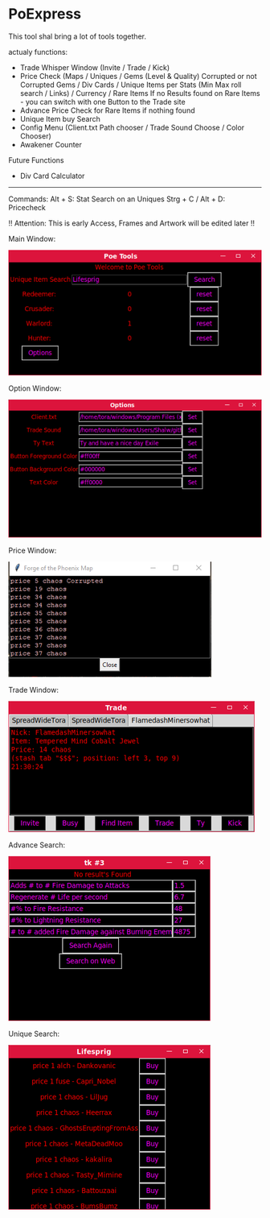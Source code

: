 # PoExpress
This tool shal bring a lot of tools together.

actualy functions:
* Trade Whisper Window (Invite / Trade / Kick)
* Price Check (Maps / Uniques / Gems (Level & Quality) Corrupted or not Corrupted Gems / Div Cards / Unique Items per Stats (Min Max roll search / Links) / Currency / Rare Items
If no Results found on Rare Items - you can switch with one Button to the Trade site
* Advance Price Check for Rare Items if nothing found
* Unique Item buy Search
* Config Menu (Client.txt Path chooser / Trade Sound Choose / Color Chooser)
* Awakener Counter

Future Functions
* Div Card Calculator

-----------
Commands:
Alt + S: Stat Search on an Uniques
Strg + C / Alt + D: Pricecheck


!! Attention: This is early Access, Frames and Artwork will be edited later !!

Main Window:

![Main](/Images/main.png)

Option Window:

![options](/Images/options.png)

Price Window:

![Sample price](/Images/price.png)

Trade Window:

![Sample trade](/Images/trade.png)

Advance Search:

![advance search](/Images/advance.png)

Unique Search:

![Unique Search](/Images/UnSearch.png)
